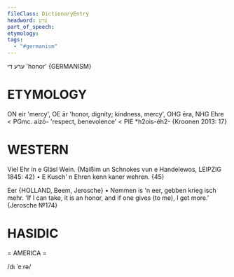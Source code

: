 ```yaml
---
fileClass: DictionaryEntry
headword: ערע
part_of_speech: 
etymology: 
tags:
  - "#germanism"
---
```

ערע
די
'honor'
{GERMANISM}

ETYMOLOGY
===========
ON eir 'mercy', OE ār 'honor, dignity; kindness, mercy', OHG ēra, NHG Ehre < PGmc. aizō- 'respect, benevolence' < PIE *h2ois-éh2-
{Kroonen 2013: 17}

WESTERN
========

Viel Ehr in e Gläsl Wein.
{Maißim un Schnokes vun e Handelewos, LEIPZIG 1845: 42}
	•	E Kusch' n Ehren kenn kaner wehren. {45}

Eer {HOLLAND, Beem, Jerosche}
	•	Nemmen is 'n eer, gebben krieg isch mehr. 'If I can take, it is an honor, and if one gives (to me), I get more.' {Jerosche №174}

HASIDIC
=======
= AMERICA = 

/dɩ ˈeːrə/
